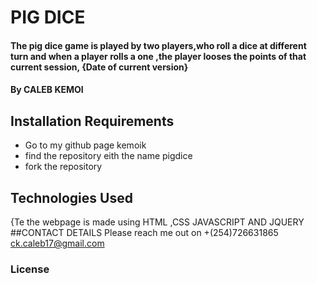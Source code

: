 # PIG DICE
#### The pig dice game is played by two players,who roll a dice at different turn and when a player rolls a one ,the player looses the points of that current session, {Date of current version}
#### By **CALEB KEMOI**
## 
## Installation Requirements
* Go to my github page kemoik 
* find the repository eith the name pigdice
* fork the repository
## Technologies Used
{Te the webpage is made using HTML ,CSS JAVASCRIPT AND JQUERY
##CONTACT DETAILS
Please reach me out on 
+(254)726631865
ck.caleb17@gmail.com
### License

  
